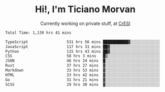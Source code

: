 <h1 align="center">Hi!, I'm Ticiano Morvan</h1>
<p align="center">Currently working on private stuff, at <a href="https://cresi.com.ar" target="_blank">CrESI</a></p>

<!--START_SECTION:waka-->

```txt
Total Time: 1,139 hrs 41 mins

TypeScript                 531 hrs 56 mins ███████████▓░░░░░░░░░░░░░   46.67 %
JavaScript                 117 hrs 31 mins ██▓░░░░░░░░░░░░░░░░░░░░░░   10.31 %
Python                     115 hrs 43 mins ██▓░░░░░░░░░░░░░░░░░░░░░░   10.15 %
CSS                        58 hrs 3 mins   █▒░░░░░░░░░░░░░░░░░░░░░░░   05.09 %
JSON                       46 hrs 24 mins  █░░░░░░░░░░░░░░░░░░░░░░░░   04.07 %
Rust                       37 hrs 27 mins  ▓░░░░░░░░░░░░░░░░░░░░░░░░   03.29 %
Markdown                   33 hrs 53 mins  ▓░░░░░░░░░░░░░░░░░░░░░░░░   02.97 %
HTML                       33 hrs 42 mins  ▓░░░░░░░░░░░░░░░░░░░░░░░░   02.96 %
Go                         31 hrs 21 mins  ▓░░░░░░░░░░░░░░░░░░░░░░░░   02.75 %
SCSS                       29 hrs 30 mins  ▓░░░░░░░░░░░░░░░░░░░░░░░░   02.59 %
```

<!--END_SECTION:waka-->
